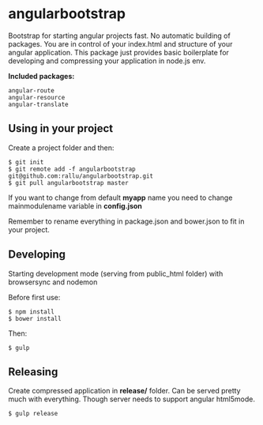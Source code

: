 # angularbootstrap

Bootstrap for starting angular projects fast. No automatic building of
packages. You are in control of your index.html and structure of your angular
application. This package just provides basic boilerplate for developing and
compressing your application in node.js env.

**Included packages:**

```
angular-route
angular-resource
angular-translate
```

## Using in your project

Create a project folder and then:

    $ git init
    $ git remote add -f angularbootstrap git@github.com:rallu/angularbootstrap.git
    $ git pull angularbootstrap master

If you want to change from default **myapp** name you need to change mainmodulename
variable in **config.json**

Remember to rename everything in package.json and bower.json to fit in your project.

## Developing

Starting development mode (serving from public_html folder) with browsersync
and nodemon

Before first use:

    $ npm install
    $ bower install

Then:

    $ gulp

## Releasing

Create compressed application in **release/** folder. Can be served pretty much
with everything. Though server needs to support angular html5mode.

    $ gulp release
